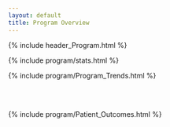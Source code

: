 ```yaml
---
layout: default
title: Program Overview
---
```

{% include header_Program.html %}

{% include program/stats.html %}

{% include program/Program_Trends.html %}

<br><br>

{% include program/Patient_Outcomes.html %}

